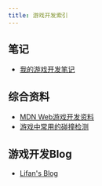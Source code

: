 ```yaml
---
title: 游戏开发索引
---
```


## 笔记

* [我的游戏开发笔记](https://notebook.lazyknight.com/)

## 综合资料

* [MDN Web游戏开发资料](https://developer.mozilla.org/zh-CN/docs/Games)
* [游戏中常用的碰撞检测](https://lifan.tech/2022/07/31/game/collision-detection/)

## 游戏开发Blog

* [Lifan's Blog](https://lifan.tech/)
